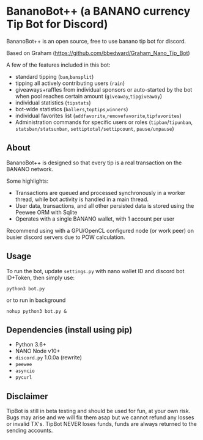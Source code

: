 # BananoBot++ (a BANANO currency Tip Bot for Discord)

BananoBot++ is an open source, free to use banano tip bot for discord.

Based on Graham (https://github.com/bbedward/Graham_Nano_Tip_Bot)

A few of the features included in this bot:

- standard tipping (`ban`,`bansplit`)
- tipping all actively contributing users (`rain`)
- giveaways+raffles from individual sponsors or auto-started by the bot when pool reaches certain amount (`giveaway`,`tipgiveaway`)
- individual statistics (`tipstats`)
- bot-wide statistics (`ballers`,`toptips`,`winners`)
- individual favorites list (`addfavorite`,`removefavorite`,`tipfavorites`)
- Administration commands for specific users or roles (`tipban`/`tipunban`, `statsban/statsunban`, `settiptotal/settipcount`, `pause/unpause`)

## About

BananoBot++ is designed so that every tip is a real transaction on the BANANO network.

Some highlights:

- Transactions are queued and processed synchronously in a worker thread, while bot activity is handled in a main thread.
- User data, transactions, and all other persisted data is stored using the Peewee ORM with Sqlite
- Operates with a single BANANO wallet, with 1 account per user

Recommend using with a GPU/OpenCL configured node (or work peer) on busier discord servers due to POW calculation.

## Usage

To run the bot, update `settings.py` with nano wallet ID and discord bot ID+Token, then simply use:

```
python3 bot.py
```

or to run in background

```
nohup python3 bot.py &
```

## Dependencies (install using pip)

- Python 3.6+
- NANO Node v10+
- `discord.py` 1.0.0a (rewrite)
- `peewee`
- `asyncio`
- `pycurl`

## Disclaimer

TipBot is still in beta testing and should be used for fun, at your own risk. Bugs may arise and we will fix them asap but we cannot refund any losses or invalid TX's. TipBot NEVER loses funds, funds are always returned to the sending accounts.
